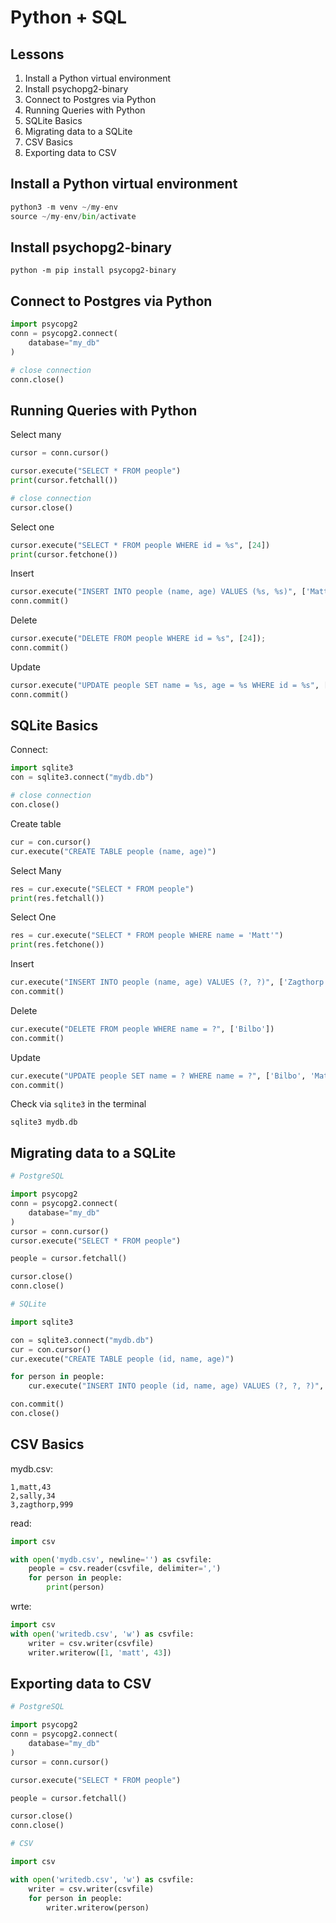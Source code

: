 # Python + SQL

## Lessons

1. Install a Python virtual environment
1. Install psychopg2-binary
1. Connect to Postgres via Python
1. Running Queries with Python
1. SQLite Basics
1. Migrating data to a SQLite
1. CSV Basics
1. Exporting data to CSV

## Install a Python virtual environment

```python
python3 -m venv ~/my-env
source ~/my-env/bin/activate
```

## Install psychopg2-binary

```
python -m pip install psycopg2-binary
```

## Connect to Postgres via Python

```python
import psycopg2
conn = psycopg2.connect(
    database="my_db"
)

# close connection
conn.close()
```

## Running Queries with Python

Select many

```python
cursor = conn.cursor()

cursor.execute("SELECT * FROM people")
print(cursor.fetchall())

# close connection
cursor.close()
```

Select one

```python
cursor.execute("SELECT * FROM people WHERE id = %s", [24])
print(cursor.fetchone())
```

Insert

```python
cursor.execute("INSERT INTO people (name, age) VALUES (%s, %s)", ['Matt', 43])
conn.commit()
```

Delete

```python
cursor.execute("DELETE FROM people WHERE id = %s", [24]);
conn.commit()
```

Update

```python
cursor.execute("UPDATE people SET name = %s, age = %s WHERE id = %s", ['Matt', 43, 20])
conn.commit()
```

## SQLite Basics

Connect:

```python
import sqlite3
con = sqlite3.connect("mydb.db")

# close connection
con.close()
```

Create table

```python
cur = con.cursor()
cur.execute("CREATE TABLE people (name, age)")
```

Select Many

```python
res = cur.execute("SELECT * FROM people")
print(res.fetchall())
```

Select One

```python
res = cur.execute("SELECT * FROM people WHERE name = 'Matt'")
print(res.fetchone())
```

Insert

```python
cur.execute("INSERT INTO people (name, age) VALUES (?, ?)", ['Zagthorp', 543])
con.commit()
```

Delete

```python
cur.execute("DELETE FROM people WHERE name = ?", ['Bilbo'])
con.commit()
```

Update

```python
cur.execute("UPDATE people SET name = ? WHERE name = ?", ['Bilbo', 'Matthew'])
con.commit()
```

Check via `sqlite3` in the terminal

```
sqlite3 mydb.db
```

## Migrating data to a SQLite

```python
# PostgreSQL

import psycopg2
conn = psycopg2.connect(
    database="my_db"
)
cursor = conn.cursor()
cursor.execute("SELECT * FROM people")

people = cursor.fetchall()

cursor.close()
conn.close()

# SQLite

import sqlite3

con = sqlite3.connect("mydb.db")
cur = con.cursor()
cur.execute("CREATE TABLE people (id, name, age)")

for person in people:
    cur.execute("INSERT INTO people (id, name, age) VALUES (?, ?, ?)", [person[0], person[1], person[2]])

con.commit()
con.close()
```

## CSV Basics

mydb.csv:

```csv
1,matt,43
2,sally,34
3,zagthorp,999
```

read:

```python
import csv

with open('mydb.csv', newline='') as csvfile:
    people = csv.reader(csvfile, delimiter=',')
    for person in people:
        print(person)
```

wrte:

```python
import csv
with open('writedb.csv', 'w') as csvfile:
    writer = csv.writer(csvfile)
    writer.writerow([1, 'matt', 43])
```

## Exporting data to CSV

```python
# PostgreSQL

import psycopg2
conn = psycopg2.connect(
    database="my_db"
)
cursor = conn.cursor()

cursor.execute("SELECT * FROM people")

people = cursor.fetchall()

cursor.close()
conn.close()

# CSV

import csv

with open('writedb.csv', 'w') as csvfile:
    writer = csv.writer(csvfile)
    for person in people:
        writer.writerow(person)
```

